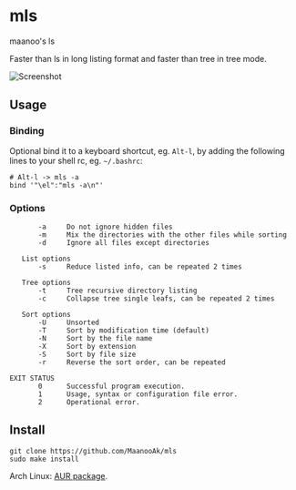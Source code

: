 # mls

maanoo's ls

Faster than ls in long listing format and faster than tree in tree mode.

![Screenshot](https://user-images.githubusercontent.com/6997990/91236052-9fe8a000-e73f-11ea-9e13-d771962914d0.png)

## Usage

### Binding

Optional bind it to a keyboard shortcut, eg. `Alt-l`, by adding the following lines to your shell rc, eg. `~/.bashrc`:

```
# Alt-l -> mls -a
bind '"\el":"mls -a\n"'
```

### Options

```
       -a     Do not ignore hidden files
       -m     Mix the directories with the other files while sorting
       -d     Ignore all files except directories

   List options
       -s     Reduce listed info, can be repeated 2 times

   Tree options
       -t     Tree recursive directory listing
       -c     Collapse tree single leafs, can be repeated 2 times

   Sort options
       -U     Unsorted
       -T     Sort by modification time (default)
       -N     Sort by the file name
       -X     Sort by extension
       -S     Sort by file size
       -r     Reverse the sort order, can be repeated

EXIT STATUS
       0      Successful program execution.
       1      Usage, syntax or configuration file error.
       2      Operational error.
```


## Install

```
git clone https://github.com/MaanooAk/mls
sudo make install
```

Arch Linux: [AUR package](https://aur.archlinux.org/packages/mls/).
